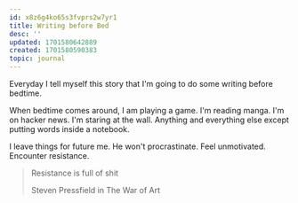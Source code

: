 ```yaml
---
id: x8z6g4ko65s3fvprs2w7yr1
title: Writing before Bed
desc: ''
updated: 1701580642889
created: 1701580590383
topic: journal
---
```


Everyday I tell myself this story that I'm going to do some writing before bedtime.

When bedtime comes around, I am playing a game. I'm reading manga. I'm on hacker news.
I'm staring at the wall. Anything and everything else except putting words inside a notebook. 

I leave things for future me. He won't procrastinate. Feel unmotivated. Encounter resistance.

> Resistance is full of shit
> 
> Steven Pressfield in The War of Art
